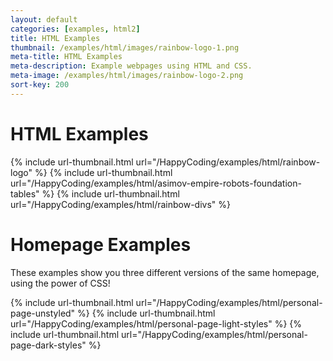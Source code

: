```yaml
---
layout: default
categories: [examples, html2]
title: HTML Examples
thumbnail: /examples/html/images/rainbow-logo-1.png
meta-title: HTML Examples
meta-description: Example webpages using HTML and CSS.
meta-image: /examples/html/images/rainbow-logo-2.png
sort-key: 200
---
```


# HTML Examples

{% include url-thumbnail.html url="/HappyCoding/examples/html/rainbow-logo" %}
{% include url-thumbnail.html url="/HappyCoding/examples/html/asimov-empire-robots-foundation-tables" %}
{% include url-thumbnail.html url="/HappyCoding/examples/html/rainbow-divs" %}

# Homepage Examples

These examples show you three different versions of the same homepage, using the power of CSS! 

{% include url-thumbnail.html url="/HappyCoding/examples/html/personal-page-unstyled" %}
{% include url-thumbnail.html url="/HappyCoding/examples/html/personal-page-light-styles" %}
{% include url-thumbnail.html url="/HappyCoding/examples/html/personal-page-dark-styles" %}